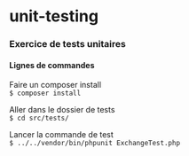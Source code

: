 # unit-testing
### Exercice de tests unitaires

#### Lignes de commandes

Faire un composer install  
``` $ composer install ```

Aller dans le dossier de tests  
``` $ cd src/tests/ ```

Lancer la commande de test  
``` $ ../../vendor/bin/phpunit ExchangeTest.php ```

